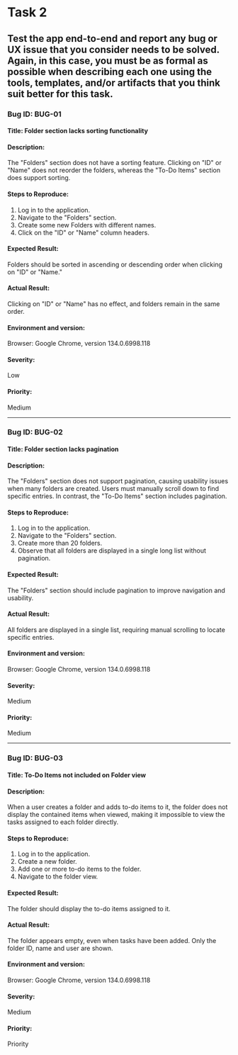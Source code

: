 # Task 2

## Test the app end-to-end and report any bug or UX issue that you consider needs to be solved. Again, in this case, you must be as formal as possible when describing each one using the tools, templates, and/or artifacts that you think suit better for this task.

### Bug ID: BUG-01
#### Title: Folder section lacks sorting functionality
#### Description:
The "Folders" section does not have a sorting feature. Clicking on "ID" or "Name" does not reorder the folders, whereas the "To-Do Items" section does support sorting.
#### Steps to Reproduce:
1. Log in to the application.
2. Navigate to the "Folders" section.
3. Create some new Folders with different names.
4. Click on the "ID" or "Name" column headers.
#### Expected Result:
Folders should be sorted in ascending or descending order when clicking on "ID" or "Name."
#### Actual Result:
Clicking on "ID" or "Name" has no effect, and folders remain in the same order.
#### Environment and version:
Browser: Google Chrome, version 134.0.6998.118
#### Severity:
Low
#### Priority:
Medium

---

### Bug ID: BUG-02
#### Title: Folder section lacks pagination
#### Description:
The "Folders" section does not support pagination, causing usability issues when many folders are created. Users must manually scroll down to find specific entries. In contrast, the "To-Do Items" section includes pagination.
#### Steps to Reproduce:
1. Log in to the application.
2. Navigate to the "Folders" section.
3. Create more than 20 folders.
4. Observe that all folders are displayed in a single long list without pagination.
#### Expected Result:
The "Folders" section should include pagination to improve navigation and usability.
#### Actual Result:
All folders are displayed in a single list, requiring manual scrolling to locate specific entries.
#### Environment and version:
Browser: Google Chrome, version 134.0.6998.118
#### Severity:
Medium
#### Priority:
Medium

---

### Bug ID: BUG-03
#### Title: To-Do Items not included on Folder view
#### Description: 
When a user creates a folder and adds to-do items to it, the folder does not display the contained items when viewed, making it impossible to view the tasks assigned to each folder directly.
#### Steps to Reproduce:
1. Log in to the application.
2. Create a new folder.
3. Add one or more to-do items to the folder.
4. Navigate to the folder view.
#### Expected Result:
The folder should display the to-do items assigned to it.
#### Actual Result:
The folder appears empty, even when tasks have been added. Only the folder ID, name and user are shown.
#### Environment and version:
Browser: Google Chrome, version 134.0.6998.118
#### Severity:
Medium
#### Priority:
Priority